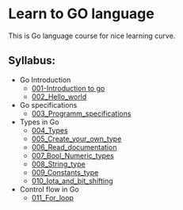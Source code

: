 # Learn to GO language

This is Go language course for nice learning curve.

## Syllabus:
- Go Introduction
    - [001-Introduction to go](src/001_Introduction)
    - [002_Hello_world](src/002_Hello_world)
- Go specifications
    - [003_Programm_specifications](src/003_Programm_specifications)
- Types in Go
    - [004_Types](src/004_Types)
    - [005_Create_your_own_type](src/005_Create_your_own_type)
    - [006_Read_documentation](src/006_Read_documentation)
    - [007_Bool_Numeric_types](src/007_Bool_Numeric_types)
    - [008_String_type](src/008_String_type)
    - [009_Constants_type](src/009_Constants_type)
    - [010_Iota_and_bit_shifting](src/010_Iota_and_bit_shifting)
- Control flow in Go
    - [011_For_loop](src/011_For_loop)
    